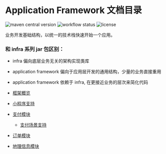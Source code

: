 # Application Framework 文档目录

![maven central version](https://img.shields.io/maven-central/v/com.labijie.application/framework-core-starter?style=flat-square)
![workflow status](https://img.shields.io/github/actions/workflow/status/hongque-pro/application-framework/build.yml?branch=main)
![license](https://img.shields.io/github/license/hongque-pro/application-framework?style=flat-square)

业务开发基础结构，以统一的技术栈快速开始一个应用。

### 和 infra 系列 jar 包区别：

- infra 偏向底层业务无关的架构实现类库
- application framework 偏向于应用层开发的通用结构，少量的业务直接重用
- application framework 依赖于 infra, 在更接近业务的层次来简化代码


- [框架概览](/doc/summary.md)
- [小程序支持](/doc/mini-program.md)
- [支付模块](/doc/payment.md)
   - [支付场景支持](/doc/payment-scene.md)
- [订单模块](/doc/order.md)
- [地理信息模块](/doc/geo.md)


